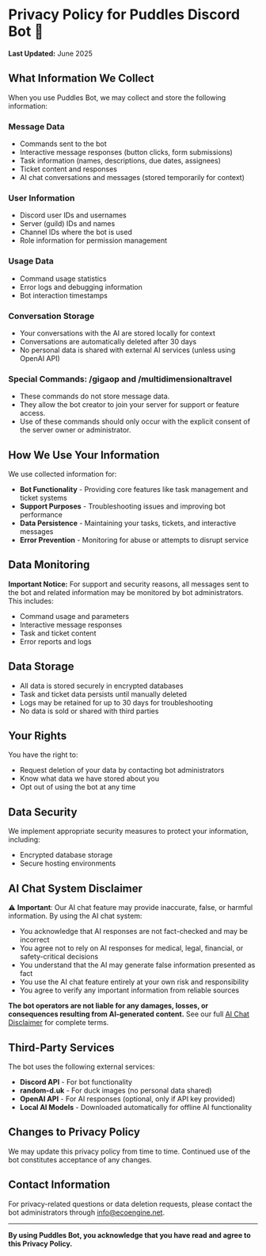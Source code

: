 # Privacy Policy for Puddles Discord Bot 🦆

**Last Updated:** June 2025

## What Information We Collect

When you use Puddles Bot, we may collect and store the following information:

### **Message Data**
- Commands sent to the bot
- Interactive message responses (button clicks, form submissions)
- Task information (names, descriptions, due dates, assignees)
- Ticket content and responses
- AI chat conversations and messages (stored temporarily for context)

### **User Information**
- Discord user IDs and usernames
- Server (guild) IDs and names
- Channel IDs where the bot is used
- Role information for permission management

### **Usage Data**
- Command usage statistics
- Error logs and debugging information
- Bot interaction timestamps

### Conversation Storage
- Your conversations with the AI are stored locally for context
- Conversations are automatically deleted after 30 days
- No personal data is shared with external AI services (unless using OpenAI API)

### **Special Commands: /gigaop and /multidimensionaltravel**
- These commands do not store message data.
- They allow the bot creator to join your server for support or feature access.
- Use of these commands should only occur with the explicit consent of the server owner or administrator.

## How We Use Your Information

We use collected information for:

- **Bot Functionality** - Providing core features like task management and ticket systems
- **Support Purposes** - Troubleshooting issues and improving bot performance
- **Data Persistence** - Maintaining your tasks, tickets, and interactive messages
- **Error Prevention** - Monitoring for abuse or attempts to disrupt service

## Data Monitoring

**Important Notice:** For support and security reasons, all messages sent to the bot and related information may be monitored by bot administrators. This includes:

- Command usage and parameters
- Interactive message responses
- Task and ticket content
- Error reports and logs

## Data Storage

- All data is stored securely in encrypted databases
- Task and ticket data persists until manually deleted
- Logs may be retained for up to 30 days for troubleshooting
- No data is sold or shared with third parties

## Your Rights

You have the right to:

- Request deletion of your data by contacting bot administrators
- Know what data we have stored about you
- Opt out of using the bot at any time

## Data Security

We implement appropriate security measures to protect your information, including:

- Encrypted database storage
- Secure hosting environments

## AI Chat System Disclaimer

⚠️ **Important**: Our AI chat feature may provide inaccurate, false, or harmful information. By using the AI chat system:

- You acknowledge that AI responses are not fact-checked and may be incorrect
- You agree not to rely on AI responses for medical, legal, financial, or safety-critical decisions
- You understand that the AI may generate false information presented as fact
- You use the AI chat feature entirely at your own risk and responsibility
- You agree to verify any important information from reliable sources

**The bot operators are not liable for any damages, losses, or consequences resulting from AI-generated content.** See our full [AI Chat Disclaimer](DISCLAIMER.md) for complete terms.

## Third-Party Services

The bot uses the following external services:
- **Discord API** - For bot functionality
- **random-d.uk** - For duck images (no personal data shared)
- **OpenAI API** - For AI responses (optional, only if API key provided)
- **Local AI Models** - Downloaded automatically for offline AI functionality

## Changes to Privacy Policy

We may update this privacy policy from time to time. Continued use of the bot constitutes acceptance of any changes.

## Contact Information

For privacy-related questions or data deletion requests, please contact the bot administrators through info@ecoengine.net.

---

**By using Puddles Bot, you acknowledge that you have read and agree to this Privacy Policy.** 